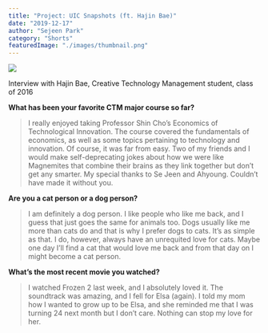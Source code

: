 ```yaml
---
title: "Project: UIC Snapshots (ft. Hajin Bae)"
date: "2019-12-17"
author: "Sejeen Park"
category: "Shorts"
featuredImage: "./images/thumbnail.png" 
---
```


![](/images/thumbnail.png)

Interview with Hajin Bae, Creative Technology Management student, class of 2016

**What has been your favorite CTM major course so far?**

> I really enjoyed taking Professor Shin Cho’s Economics of Technological Innovation. The course covered the fundamentals of economics, as well as some topics pertaining to technology and innovation. Of course, it was far from easy. Two of my friends and I would make self-deprecating jokes about how we were like Magnemites that combine their brains as they link together but don’t get any smarter. My special thanks to Se Jeen and Ahyoung. Couldn’t have made it without you.

**Are you a cat person or a dog person?**

> I am definitely a dog person. I like people who like me back, and I guess that just goes the same for animals too. Dogs usually like me more than cats do and that is why I prefer dogs to cats. It’s as simple as that. I do, however, always have an unrequited love for cats. Maybe one day I’ll find a cat that would love me back and from that day on I might become a cat person. 

**What’s the most recent movie you watched?**

> I watched Frozen 2 last week, and I absolutely loved it. The soundtrack was amazing, and I fell for Elsa (again). I told my mom how I wanted to grow up to be Elsa, and she reminded me that I was turning 24 next month but I don’t care. Nothing can stop my love for her.
